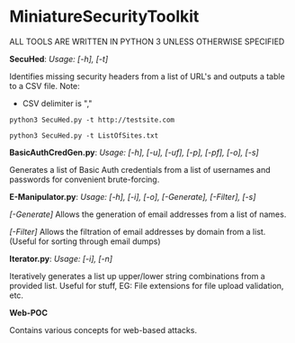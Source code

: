 # MiniatureSecurityToolkit

ALL TOOLS ARE WRITTEN IN PYTHON 3 UNLESS OTHERWISE SPECIFIED




**SecuHed**:  *Usage: [-h], [-t]*

Identifies missing security headers from a list of URL's and outputs a table to a CSV file.
Note:
  - CSV delimiter is ","

```python3 SecuHed.py -t http://testsite.com```


```python3 SecuHed.py -t ListOfSites.txt```


**BasicAuthCredGen.py**:  *Usage: [-h], [-u], [-uf], [-p], [-pf], [-o], [-s]*


Generates a list of Basic Auth credentials from a list of usernames and passwords for convenient brute-forcing.


**E-Manipulator.py**:  *Usage: [-h], [-i], [-o], [-Generate], [-Filter], [-s]*


*[-Generate]* Allows the generation of email addresses from a list of names.


*[-Filter]* Allows the filtration of email addresses by domain from a list. (Useful for sorting through email dumps)

**Iterator.py**:  *Usage: [-i], [-n]*

Iteratively generates a list up upper/lower string combinations from a provided list.  Useful for stuff, EG: File extensions for file upload validation, etc.

**Web-POC**

Contains various concepts for web-based attacks.
